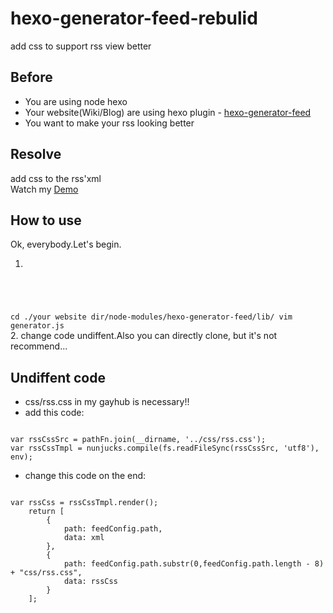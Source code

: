 # hexo-generator-feed-rebulid
add css to support rss view better  

## Before  
- You are using node hexo  
- Your website(Wiki/Blog) are using hexo plugin - [hexo-generator-feed](https://github.com/hexojs/hexo-generator-feed)  
- You want to make your rss looking better  

## Resolve  
add css to the rss'xml   
Watch my [Demo](http://jarbob.com/rss2.xml)  

## How to use
Ok, everybody.Let's begin.  
1. <pre><code>
cd ./your website dir/node-modules/hexo-generator-feed/lib/
vim generator.js
</code></pre>  
2. change code undiffent.Also you can directly clone, but it's not recommend...

## Undiffent code  
- css/rss.css in my gayhub is necessary!!
- add this code:  
<pre><code>
var rssCssSrc = pathFn.join(__dirname, '../css/rss.css');
var rssCssTmpl = nunjucks.compile(fs.readFileSync(rssCssSrc, 'utf8'), env);
</code></pre>  
- change this code on the end:  
<pre><code>
var rssCss = rssCssTmpl.render();
    return [
        {
            path: feedConfig.path,
            data: xml
        },
        {
            path: feedConfig.path.substr(0,feedConfig.path.length - 8) + "css/rss.css",
            data: rssCss
        }
    ];
</code></pre>
